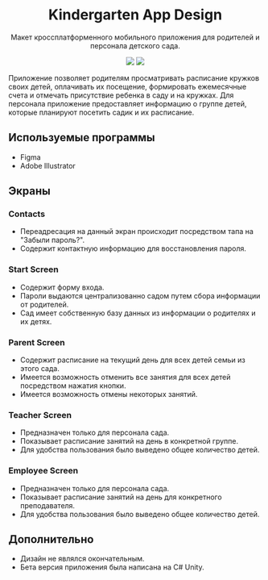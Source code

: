 <h1 align="center">Kindergarten App Design</h1>
<p align="center">Макет кроссплатформенного мобильного приложения для родителей и персонала детского сада.</p>
<p align="center">
  <a href="https://github.com/LaxyLax/kindergarten-app-design/blob/b4a0e3248488fbee2584e23376847da5e4c27b84/Kindergarten-local.fig"><img src="https://img.shields.io/badge/figma-%23F48041.svg?logo=figma&logoColor=white&style=for-the-badge"/></a>
  <a href="https://opensource.org/licenses/gpl-3.0.html"><img src="https://img.shields.io/github/license/LaxyLax/kindergarten-app-design?style=for-the-badge"/></a>
</p>

Приложение позволяет родителям просматривать расписание кружков своих детей, оплачивать их посещение, формировать ежемесячные счета и отмечать присутствие ребенка в саду и на кружках. Для персонала приложение предоставляет информацию о группе детей, которые планируют посетить садик и их расписание.

## Используемые программы 
* Figma
* Adobe Illustrator

## Экраны
### Contacts 
* Переадресация на данный экран происходит посредством тапа на "Забыли пароль?".
* Содержит контактную информацию для восстановления пароля.

### Start Screen
* Содержит форму входа.
* Пароли выдаются централизованно садом путем сбора информации от родителей.
* Сад имеет собственную базу данных из информации о родителях и их детях.

### Parent Screen 
* Содержит расписание на текущий день для всех детей семьи из этого сада.
* Имеется возможность отменить все занятия для всех детей посредством нажатия кнопки.
* Имеется возможность отмены некоторых занятий.

### Teacher Screen
* Предназначен только для персонала сада.
* Показывает расписание занятий на день в конкретной группе.
* Для удобства пользования было выведено общее количество детей.

### Employee Screen
* Предназначен только для персонала сада.
* Показывает расписание занятий на день для конкретного преподавателя.
* Для удобства пользования было выведено общее количество детей.

## Дополнительно 
* Дизайн не являлся окончательным.
* Бета версия приложения была написана на C# Unity.
